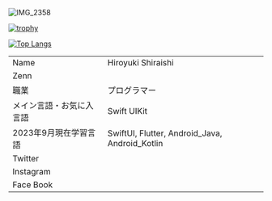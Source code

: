 
![IMG_2358](https://github.com/hiroyuki0402/hiroyuki0402/assets/88645049/2008f282-acf0-4d62-a0d1-ddb424699f37)

[![trophy](https://github-profile-trophy.vercel.app/?username=hiroyuki0402&theme=dark_lover&column=7)](https://github.com/ryo-ma/github-profile-trophy)

[![Top Langs](https://github-readme-stats.vercel.app/api/top-langs/?username=hiroyuki0402&langs_count=10&theme=radical)](https://github.com/anuraghazra/github-readme-stats)


|||
| ---- | ---- |
|  Name  |  Hiroyuki Shiraishi  |
|  Zenn  |   |
|  職業  |  プログラマー |
|  メイン言語・お気に入言語  |  Swift UIKit  |
|  2023年9月現在学習言語  |  SwiftUI, Flutter, Android_Java, Android_Kotlin |
|  Twitter  |    |
|  Instagram  |    |
|  Face Book  |    |

